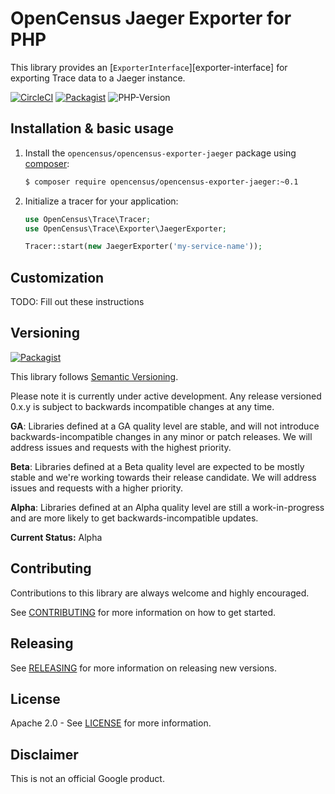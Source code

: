 # OpenCensus Jaeger Exporter for PHP

This library provides an [`ExporterInterface`][exporter-interface] for exporting
Trace data to a Jaeger instance.

[![CircleCI](https://circleci.com/gh/census-instrumentation/opencensus-php-exporter-jaeger.svg?style=svg)](https://circleci.com/gh/census-instrumentation/opencensus-php-exporter-jaeger)
[![Packagist](https://img.shields.io/packagist/v/opencensus/opencensus-exporter-jaeger.svg)](https://packagist.org/packages/opencensus/opencensus)
![PHP-Version](https://img.shields.io/packagist/php-v/opencensus/opencensus-exporter-jaeger.svg)

## Installation & basic usage

1. Install the `opencensus/opencensus-exporter-jaeger` package using [composer][composer]:

    ```bash
    $ composer require opencensus/opencensus-exporter-jaeger:~0.1
    ```

1. Initialize a tracer for your application:

    ```php
    use OpenCensus\Trace\Tracer;
    use OpenCensus\Trace\Exporter\JaegerExporter;

    Tracer::start(new JaegerExporter('my-service-name'));
    ```

## Customization

TODO: Fill out these instructions

## Versioning

[![Packagist](https://img.shields.io/packagist/v/opencensus/opencensus-exporter-jaeger.svg)](https://packagist.org/packages/opencensus/opencensus-exporter-jaeger)

This library follows [Semantic Versioning][semver].

Please note it is currently under active development. Any release versioned
0.x.y is subject to backwards incompatible changes at any time.

**GA**: Libraries defined at a GA quality level are stable, and will not
introduce backwards-incompatible changes in any minor or patch releases. We will
address issues and requests with the highest priority.

**Beta**: Libraries defined at a Beta quality level are expected to be mostly
stable and we're working towards their release candidate. We will address issues
and requests with a higher priority.

**Alpha**: Libraries defined at an Alpha quality level are still a
work-in-progress and are more likely to get backwards-incompatible updates.

**Current Status:** Alpha


## Contributing

Contributions to this library are always welcome and highly encouraged.

See [CONTRIBUTING](CONTRIBUTING.md) for more information on how to get started.

## Releasing

See [RELEASING](RELEASING.md) for more information on releasing new versions.

## License

Apache 2.0 - See [LICENSE](LICENSE) for more information.

## Disclaimer

This is not an official Google product.

[census-org]: https://github.com/census-instrumentation
[api-docs]: https://census-instrumentation.github.io/opencensus-php/api
[integration-docs]: https://census-instrumentation.github.io/opencensus-php
[composer]: https://getcomposer.org/
[pecl]: https://pecl.php.net/
[never-sampler]: https://census-instrumentation.github.io/opencensus-php/api/OpenCensus/Trace/Sampler/NeverSampleSampler.html
[always-sampler]: https://census-instrumentation.github.io/opencensus-php/api/OpenCensus/Trace/Sampler/NeverSampleSampler.html
[qps-sampler]: https://census-instrumentation.github.io/opencensus-php/api/OpenCensus/Trace/Sampler/NeverSampleSampler.html
[probability-sampler]: https://census-instrumentation.github.io/opencensus-php/api/OpenCensus/Trace/Sampler/NeverSampleSampler.html
[echo-exporter]: https://census-instrumentation.github.io/opencensus-php/api/OpenCensus/Trace/Exporter/EchoExporter.html
[file-exporter]: https://census-instrumentation.github.io/opencensus-php/api/OpenCensus/Trace/Exporter/FileExporter.html
[stackdriver-exporter]: https://census-instrumentation.github.io/opencensus-php/api/OpenCensus/Trace/Exporter/StackdriverExporter.html
[logger-exporter]: https://census-instrumentation.github.io/opencensus-php/api/OpenCensus/Trace/Exporter/LoggerExporter.html
[null-exporter]: https://census-instrumentation.github.io/opencensus-php/api/OpenCensus/Trace/Exporter/NullExporter.html
[zipkin-exporter]: https://census-instrumentation.github.io/opencensus-php/api/OpenCensus/Trace/Exporter/ZipkinExporter.html
[semver]: http://semver.org/
